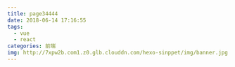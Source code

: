 ```yaml
---
title: page34444
date: 2018-06-14 17:16:55
tags: 
  - vue
  - react
categories: 前端
img: http://7xpw2b.com1.z0.glb.clouddn.com/hexo-sinppet/img/banner.jpg
---
```

